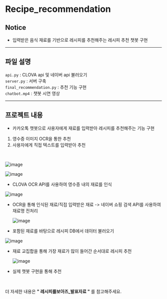 # Recipe_recommendation

## Notice
- 입력받은 음식 재료를 기반으로 레시피를 추천해주는 레시피 추천 챗봇 구현
----------------------------------------------------------------------

## 파일 설명  <br/>
  
```api.py``` : CLOVA api 및 네이버 api 불러오기 <br/>
```server.py``` : 서버 구축 <br/>
```final_recommendation.py``` : 추천 기능 구현 <br/>
```chatbot.mp4``` : 챗봇 시연 영상 <br/>

----------------------------------------------------------------------

## 프로젝트 내용 

- 카카오톡 챗봇으로 사용자에게 재료를 입력받아 레시피를 추천해주는 기능 구현
1.  영수증 이미지 OCR을 통한 추천
2.  사용자에게 직접 텍스트를 입력받아 추천

<br/>

![image](https://github.com/Sunni-yoon/Recipe_recommendation/assets/118954283/39c6caeb-8477-4e25-93b4-6879df5d1c36)


![image](https://github.com/Sunni-yoon/Recipe_recommendation/assets/118954283/dfdbcf24-bd6e-481e-88b9-0eeb16fbedde)

- CLOVA OCR API를 사용하여 영수증 내의 재료를 인식

![image](https://github.com/Sunni-yoon/Recipe_recommendation/assets/118954283/e559d6e0-1b8d-4c7d-bf48-26600154928b)

- OCR을 통해 인식된 재료/직접 입력받은 재료 -> 네이버 쇼핑 검색 API를 사용하여 재료명 전처리

  ![image](https://github.com/Sunni-yoon/Recipe_recommendation/assets/118954283/2b0a7c99-9de7-41f3-8d84-7078d2977754)

- 포함된 재료를 바탕으로 레시피 DB에서 데이터 불러오기

![image](https://github.com/Sunni-yoon/Recipe_recommendation/assets/118954283/c7d0aa94-a1a5-45b4-a159-1475e757a21e)

- 재료 교집합을 통해 가장 재료가 많이 들어간 순서대로 레시피 추천

  ![image](https://github.com/Sunni-yoon/Recipe_recommendation/assets/118954283/af0d5a18-3537-4fa9-9ca3-97de44bb0abf)

- 실제 챗봇 구현을 통해 추천
<br/>

더 자세한 내용은 **" 레시피를보아즈_발표자료 "** 를 참고해주세요.
